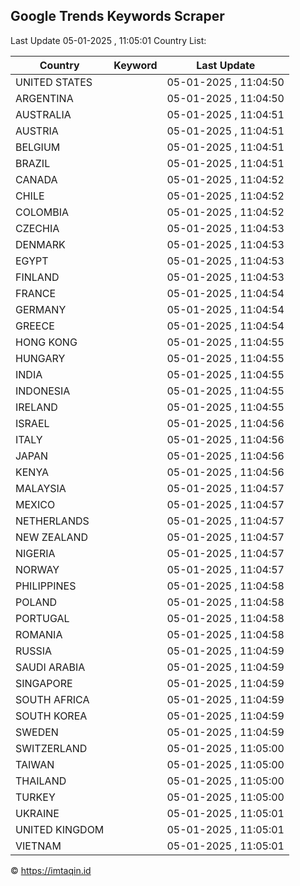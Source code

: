 
## Google Trends Keywords Scraper

Last Update 05-01-2025 , 11:05:01
Country List:

| Country | Keyword | Last Update |
| --- | --- | --- |
| UNITED STATES |  | 05-01-2025 , 11:04:50 |
| ARGENTINA |  | 05-01-2025 , 11:04:50 |
| AUSTRALIA |  | 05-01-2025 , 11:04:51 |
| AUSTRIA |  | 05-01-2025 , 11:04:51 |
| BELGIUM |  | 05-01-2025 , 11:04:51 |
| BRAZIL |  | 05-01-2025 , 11:04:51 |
| CANADA |  | 05-01-2025 , 11:04:52 |
| CHILE |  | 05-01-2025 , 11:04:52 |
| COLOMBIA |  | 05-01-2025 , 11:04:52 |
| CZECHIA |  | 05-01-2025 , 11:04:53 |
| DENMARK |  | 05-01-2025 , 11:04:53 |
| EGYPT |  | 05-01-2025 , 11:04:53 |
| FINLAND |  | 05-01-2025 , 11:04:53 |
| FRANCE |  | 05-01-2025 , 11:04:54 |
| GERMANY |  | 05-01-2025 , 11:04:54 |
| GREECE |  | 05-01-2025 , 11:04:54 |
| HONG KONG |  | 05-01-2025 , 11:04:55 |
| HUNGARY |  | 05-01-2025 , 11:04:55 |
| INDIA |  | 05-01-2025 , 11:04:55 |
| INDONESIA |  | 05-01-2025 , 11:04:55 |
| IRELAND |  | 05-01-2025 , 11:04:55 |
| ISRAEL |  | 05-01-2025 , 11:04:56 |
| ITALY |  | 05-01-2025 , 11:04:56 |
| JAPAN |  | 05-01-2025 , 11:04:56 |
| KENYA |  | 05-01-2025 , 11:04:56 |
| MALAYSIA |  | 05-01-2025 , 11:04:57 |
| MEXICO |  | 05-01-2025 , 11:04:57 |
| NETHERLANDS |  | 05-01-2025 , 11:04:57 |
| NEW ZEALAND |  | 05-01-2025 , 11:04:57 |
| NIGERIA |  | 05-01-2025 , 11:04:57 |
| NORWAY |  | 05-01-2025 , 11:04:57 |
| PHILIPPINES |  | 05-01-2025 , 11:04:58 |
| POLAND |  | 05-01-2025 , 11:04:58 |
| PORTUGAL |  | 05-01-2025 , 11:04:58 |
| ROMANIA |  | 05-01-2025 , 11:04:58 |
| RUSSIA |  | 05-01-2025 , 11:04:59 |
| SAUDI ARABIA |  | 05-01-2025 , 11:04:59 |
| SINGAPORE |  | 05-01-2025 , 11:04:59 |
| SOUTH AFRICA |  | 05-01-2025 , 11:04:59 |
| SOUTH KOREA |  | 05-01-2025 , 11:04:59 |
| SWEDEN |  | 05-01-2025 , 11:04:59 |
| SWITZERLAND |  | 05-01-2025 , 11:05:00 |
| TAIWAN |  | 05-01-2025 , 11:05:00 |
| THAILAND |  | 05-01-2025 , 11:05:00 |
| TURKEY |  | 05-01-2025 , 11:05:00 |
| UKRAINE |  | 05-01-2025 , 11:05:01 |
| UNITED KINGDOM |  | 05-01-2025 , 11:05:01 |
| VIETNAM |  | 05-01-2025 , 11:05:01 |

© https://imtaqin.id
